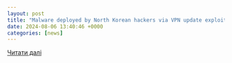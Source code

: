 ```yaml
---
layout: post
title: "Malware deployed by North Korean hackers via VPN update exploit"
date: 2024-08-06 13:40:46 +0000
categories: [news]
---
```


[Читати далі](https://www.scmagazine.com/brief/malware-deployed-by-north-korean-hackers-via-vpn-update-exploit)
